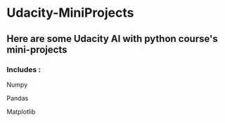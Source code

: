 # Udacity-MiniProjects

## Here are some Udacity AI with python course's mini-projects 

### Includes : 

Numpy

Pandas

Matplotlib